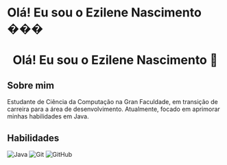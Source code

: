 # Olá! Eu sou o Ezilene Nascimento ���
<h1 align="center">Olá! Eu sou o Ezilene Nascimento 👋</h1>

## Sobre mim
Estudante de Ciência da Computação na Gran Faculdade, em transição de carreira para a área de desenvolvimento. Atualmente, focado em aprimorar minhas habilidades em Java.


## Habilidades

![Java](https://img.shields.io/badge/java-%23ED8B00.svg?style=for-the-badge&logo=openjdk&logoColor=white)
![Git](https://img.shields.io/badge/git-%23F05033.svg?style=for-the-badge&logo=git&logoColor=white)
![GitHub](https://img.shields.io/badge/github-%23121011.svg?style=for-the-badge&logo=github&logoColor=white)

